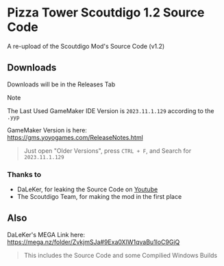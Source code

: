 # Pizza Tower Scoutdigo 1.2 Source Code
A re-upload of the Scoutdigo Mod's Source Code (v1.2)

## Downloads
Downloads will be in the Releases Tab

> [!NOTE]
> The Last Used GameMaker IDE Version is ```2023.11.1.129``` according to the ```.yyp```

GameMaker Version is here: https://gms.yoyogames.com/ReleaseNotes.html
> Just open "Older Versions", press ```CTRL + F```, and Search for ```2023.11.1.129```

### Thanks to
- DaLeKer, for leaking the Source Code on [Youtube](https://www.youtube.com/watch?v=eoHOUO1kM8I)
- The Scoutdigo Team, for making the mod in the first place

## Also
DaLeKer's MEGA Link here: https://mega.nz/folder/ZvkjmSJa#9Exa0XIW1qvaBu1loC9GiQ
> This includes the Source Code and some Compilied Windows Builds
